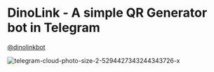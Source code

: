 # DinoLink - A simple QR Generator bot in Telegram
[@dinolinkbot](https://t.me/dinolinkbot)

![telegram-cloud-photo-size-2-5294427343244343726-x](https://user-images.githubusercontent.com/70097288/158171601-4077d2b0-7a13-4372-8bdd-9b8b3ad04075.jpg)
